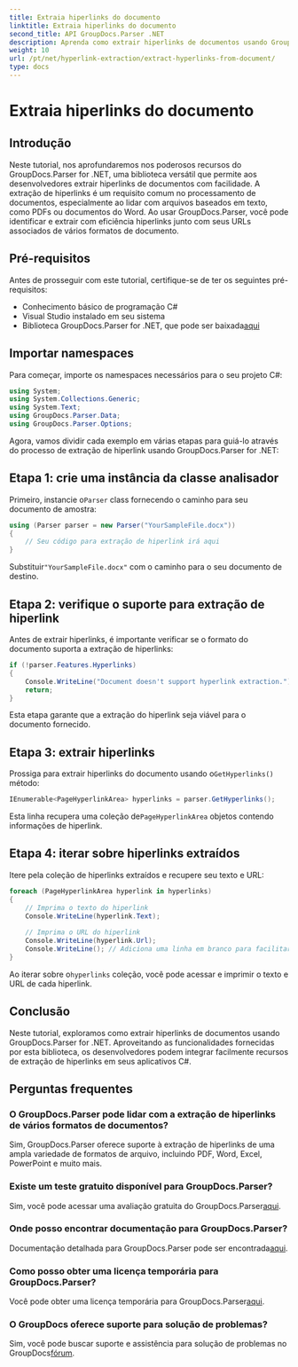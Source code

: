 ```yaml
---
title: Extraia hiperlinks do documento
linktitle: Extraia hiperlinks do documento
second_title: API GroupDocs.Parser .NET
description: Aprenda como extrair hiperlinks de documentos usando GroupDocs.Parser for .NET. Aprimore seus aplicativos C# com este guia simples.
weight: 10
url: /pt/net/hyperlink-extraction/extract-hyperlinks-from-document/
type: docs
---
```

# Extraia hiperlinks do documento

## Introdução
Neste tutorial, nos aprofundaremos nos poderosos recursos do GroupDocs.Parser for .NET, uma biblioteca versátil que permite aos desenvolvedores extrair hiperlinks de documentos com facilidade. A extração de hiperlinks é um requisito comum no processamento de documentos, especialmente ao lidar com arquivos baseados em texto, como PDFs ou documentos do Word. Ao usar GroupDocs.Parser, você pode identificar e extrair com eficiência hiperlinks junto com seus URLs associados de vários formatos de documento.
## Pré-requisitos
Antes de prosseguir com este tutorial, certifique-se de ter os seguintes pré-requisitos:
- Conhecimento básico de programação C#
- Visual Studio instalado em seu sistema
-  Biblioteca GroupDocs.Parser for .NET, que pode ser baixada[aqui](https://releases.groupdocs.com/parser/net/)
## Importar namespaces
Para começar, importe os namespaces necessários para o seu projeto C#:
```csharp
using System;
using System.Collections.Generic;
using System.Text;
using GroupDocs.Parser.Data;
using GroupDocs.Parser.Options;
```

Agora, vamos dividir cada exemplo em várias etapas para guiá-lo através do processo de extração de hiperlink usando GroupDocs.Parser for .NET:
## Etapa 1: crie uma instância da classe analisador
 Primeiro, instancie o`Parser` class fornecendo o caminho para seu documento de amostra:
```csharp
using (Parser parser = new Parser("YourSampleFile.docx"))
{
    // Seu código para extração de hiperlink irá aqui
}
```
 Substituir`"YourSampleFile.docx"` com o caminho para o seu documento de destino.
## Etapa 2: verifique o suporte para extração de hiperlink
Antes de extrair hiperlinks, é importante verificar se o formato do documento suporta a extração de hiperlinks:
```csharp
if (!parser.Features.Hyperlinks)
{
    Console.WriteLine("Document doesn't support hyperlink extraction.");
    return;
}
```
Esta etapa garante que a extração do hiperlink seja viável para o documento fornecido.
## Etapa 3: extrair hiperlinks
 Prossiga para extrair hiperlinks do documento usando o`GetHyperlinks()` método:
```csharp
IEnumerable<PageHyperlinkArea> hyperlinks = parser.GetHyperlinks();
```
 Esta linha recupera uma coleção de`PageHyperlinkArea` objetos contendo informações de hiperlink.
## Etapa 4: iterar sobre hiperlinks extraídos
Itere pela coleção de hiperlinks extraídos e recupere seu texto e URL:
```csharp
foreach (PageHyperlinkArea hyperlink in hyperlinks)
{
    // Imprima o texto do hiperlink
    Console.WriteLine(hyperlink.Text);
    
    // Imprima o URL do hiperlink
    Console.WriteLine(hyperlink.Url);
    Console.WriteLine(); // Adiciona uma linha em branco para facilitar a leitura
}
```
Ao iterar sobre o`hyperlinks` coleção, você pode acessar e imprimir o texto e URL de cada hiperlink.
## Conclusão
Neste tutorial, exploramos como extrair hiperlinks de documentos usando GroupDocs.Parser for .NET. Aproveitando as funcionalidades fornecidas por esta biblioteca, os desenvolvedores podem integrar facilmente recursos de extração de hiperlinks em seus aplicativos C#.

## Perguntas frequentes
### O GroupDocs.Parser pode lidar com a extração de hiperlinks de vários formatos de documentos?
Sim, GroupDocs.Parser oferece suporte à extração de hiperlinks de uma ampla variedade de formatos de arquivo, incluindo PDF, Word, Excel, PowerPoint e muito mais.
### Existe um teste gratuito disponível para GroupDocs.Parser?
 Sim, você pode acessar uma avaliação gratuita do GroupDocs.Parser[aqui](https://releases.groupdocs.com/).
### Onde posso encontrar documentação para GroupDocs.Parser?
 Documentação detalhada para GroupDocs.Parser pode ser encontrada[aqui](https://tutorials.groupdocs.com/parser/net/).
### Como posso obter uma licença temporária para GroupDocs.Parser?
 Você pode obter uma licença temporária para GroupDocs.Parser[aqui](https://purchase.groupdocs.com/temporary-license/).
### O GroupDocs oferece suporte para solução de problemas?
 Sim, você pode buscar suporte e assistência para solução de problemas no GroupDocs[fórum](https://forum.groupdocs.com/c/parser/17).